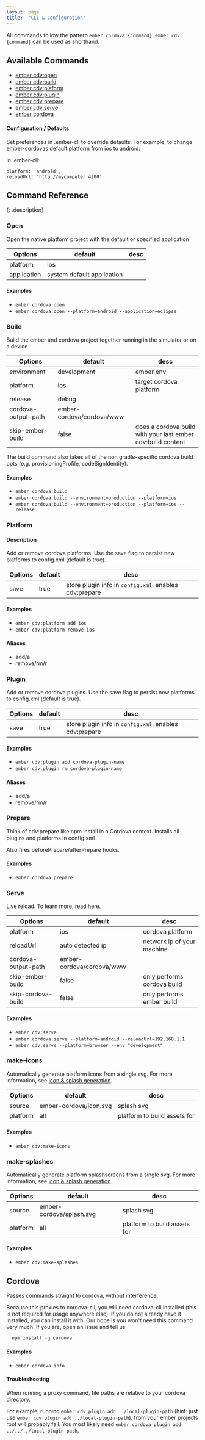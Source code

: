```yaml
---
layout: page
title:  "CLI & Configuration"
---
```


All commands follow the pattern `ember cordova:{command}`. `ember cdv:{command|` can be used as shorthand.

## Available Commands
* [ember cdv:open](#open)
* [ember cdv:build](#build)
* [ember cdv:plaform](#platform)
* [ember cdv:plugin](#plugin)
* [ember cdv:prepare](#prepare)
* [ember cdv:serve](#serve)
* [ember cordova](#cordova)

#### Configuration / Defaults

Set preferences in .ember-cli to override defaults. For example, to change ember-cordovas default platform from ios to android:

in .ember-cli:

```
platform: 'android',
reloadUrl: 'http://mycomputer:4200'
```

## Command Reference

{: .description}
### Open

Open the native platform project with the default or specified application

| Options  | default | desc |
|-----|-----| ----- |
| platform | ios | |
| application | system default application ||

#### Examples
+ `ember cordova:open`
+ `ember cordova:open --platform=android --application=eclipse`

### Build

Build the ember and cordova project together running in the simulator or on a device

| Options     | default   | desc |
|------------ |---------- | ---- |
| environment | development| ember env |
| platform    | ios | target cordova platform |
| release     | debug | |
| cordova-output-path | ember-cordova/cordova/www | |
| skip-ember-build | false | does a cordova build with your last ember cdv:build content |

The build command also takes all of the non gradle-specific cordova build opts (e.g. provisioningProfile, codeSignIdentity).

#### Examples
+ `ember cordova:build`
+ `ember cordova:build --environment=production --platform=ios`
+ `ember cordova:build --environment=production --platform=ios --release`

### Platform

#### Description
Add or remove cordova platforms. Use the save flag to persist new
platforms to config.xml (default is true).

| Options | default | desc |
|---------|---------| ---- |
| save    | true | store plugin info in `config.xml`. enables cdv:prepare |

#### Examples
+ `ember cdv:platform add ios`
+ `ember cdv:platform remove ios`

#### Aliases
+ add/a
+ remove/rm/r

### Plugin

Add or remove cordova plugins. Use the save flag to persist new
platforms to config.xml (default is true).

| Options  | default | desc |
|---------|---------| ---- |
| save    | true | store plugin info in `config.xml`. enables cdv:prepare |

#### Examples
+ `ember cdv:plugin add cordova-plugin-name`
+ `ember cdv:plugin rm cordova-plugin-name`

#### Aliases
+ add/a
+ remove/rm/r

### Prepare

Think of cdv:prepare like npm install in a Cordova context. Installs all plugins and platforms in config.xml

Also fires beforePrepare/afterPrepare hooks.

#### Examples
+ `ember cordova:prepare`

### Serve

Live reload. To learn more, [read here](/pages/workflow/live_reload).

| Options    | default | desc |
|---------  |---------| ---- |
| platform  | ios | cordova platform |
| reloadUrl | auto detected ip | network ip of your machine |
| cordova-output-path| ember-cordova/cordova/www | |
| skip-ember-build | false | only performs cordova build |
| skip-cordova-build | false | only performs ember build |

#### Examples
+ `ember cdv:serve`
+ `ember cordova:serve --platform=android --reloadUrl=192.168.1.1`
+ `ember cdv:serve --platform=browser --env "development"`


### make-icons

Automatically generate platform icons from a single svg. For more information, see [icon & splash generation](/pages/generate_icon_splash).

| Options    | default | desc |
|---------  |---------| ----- |
| source  | ember-cordova/icon.svg | splash svg |
| platform | all | platform to build assets for |

#### Examples
+ `ember cdv:make-icons`


### make-splashes

Automatically generate platform splashscreens from a single svg. For more information, see [icon & splash generation](/pages/generate_icon_splash).

| Options    | default | desc |
|---------  |---------| ----- |
| source  | ember-cordova/splash.svg | splash svg |
| platform | all | platform to build assets for |


#### Examples
+ `ember cdv:make-splashes`


## Cordova

Passes commands straight to cordova, without interference.

Because this proxies to cordova-cli, you will need cordova-cli installed (this is not required for usage anywhere else). If you do not already have it installed, you can install it with:
Our hope is you won't need this command very much. If you are, open an issue and tell us.


```
  npm install -g cordova
```

#### Examples
+ `ember cordova info`

#### Troubleshooting

When running a proxy command, file paths are relative to
your cordova directory.

For example, running `ember cdv plugin add ../local-plugin-path`
(hint: just use `ember cdv:plugin add ../local-plugin-path`), from your
ember projects root will probably fail. You most likely need `ember
cordova plugin add ../../../local-plugin-path`.



